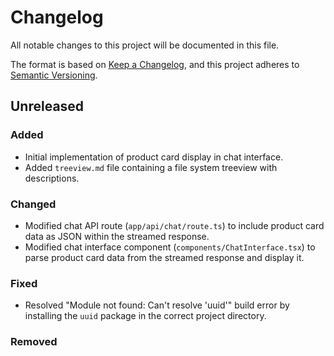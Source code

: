 # Changelog

All notable changes to this project will be documented in this file.

The format is based on [Keep a Changelog](https://keepachangelog.com/en/1.0.0/), and this project adheres to [Semantic Versioning](https://semver.org/spec/v2.0.0.html).

## Unreleased

### Added
- Initial implementation of product card display in chat interface.
- Added `treeview.md` file containing a file system treeview with descriptions.

### Changed
- Modified chat API route (`app/api/chat/route.ts`) to include product card data as JSON within the streamed response.
- Modified chat interface component (`components/ChatInterface.tsx`) to parse product card data from the streamed response and display it.

### Fixed
- Resolved "Module not found: Can't resolve 'uuid'" build error by installing the `uuid` package in the correct project directory.

### Removed
